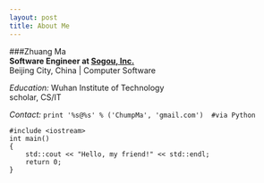 ```yaml
---
layout: post
title: About Me
---
```


###Zhuang Ma  
**Software Engineer at [Sogou, Inc.](http://www.sogou.com)**  
Beijing City, China | Computer Software  
  
*Education:* Wuhan Institute of Technology  
scholar, CS/IT  

*Contact:* `print '%s@%s' % ('ChumpMa', 'gmail.com')  #via Python`
    
    #include <iostream>
    int main()
    {
    	std::cout << "Hello, my friend!" << std::endl;
    	return 0;
    }
